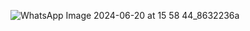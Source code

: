 ![WhatsApp Image 2024-06-20 at 15 58 44_8632236a](https://github.com/gauravbindal2302/Ecoyaan/assets/89655308/0407cbf8-976c-46aa-acb0-0b240f01c239)
